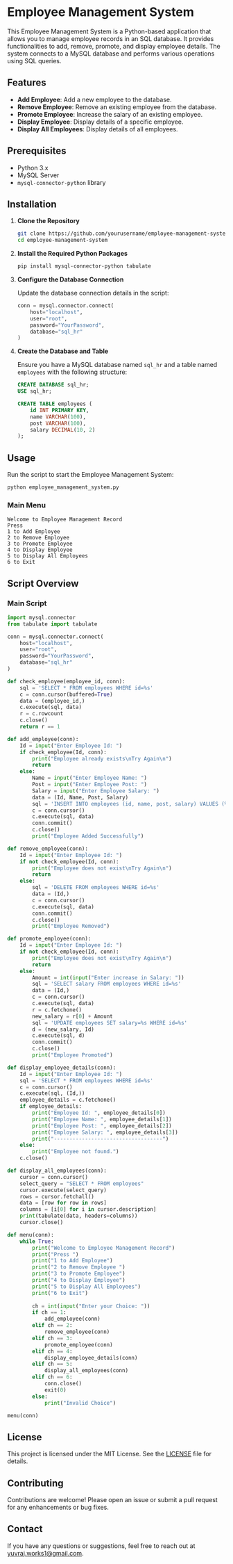 
# Employee Management System

This Employee Management System is a Python-based application that allows you to manage employee records in an SQL database. It provides functionalities to add, remove, promote, and display employee details. The system connects to a MySQL database and performs various operations using SQL queries.

## Features

- **Add Employee**: Add a new employee to the database.
- **Remove Employee**: Remove an existing employee from the database.
- **Promote Employee**: Increase the salary of an existing employee.
- **Display Employee**: Display details of a specific employee.
- **Display All Employees**: Display details of all employees.

## Prerequisites

- Python 3.x
- MySQL Server
- `mysql-connector-python` library

## Installation

1. **Clone the Repository**

    ```sh
    git clone https://github.com/yourusername/employee-management-system.git
    cd employee-management-system
    ```

2. **Install the Required Python Packages**

    ```sh
    pip install mysql-connector-python tabulate
    ```

3. **Configure the Database Connection**

    Update the database connection details in the script:

    ```python
    conn = mysql.connector.connect(
        host="localhost",
        user="root",
        password="YourPassword",
        database="sql_hr"
    )
    ```

4. **Create the Database and Table**

    Ensure you have a MySQL database named `sql_hr` and a table named `employees` with the following structure:

    ```sql
    CREATE DATABASE sql_hr;
    USE sql_hr;

    CREATE TABLE employees (
        id INT PRIMARY KEY,
        name VARCHAR(100),
        post VARCHAR(100),
        salary DECIMAL(10, 2)
    );
    ```

## Usage

Run the script to start the Employee Management System:

```sh
python employee_management_system.py
```

### Main Menu

```
Welcome to Employee Management Record
Press 
1 to Add Employee
2 to Remove Employee
3 to Promote Employee
4 to Display Employee
5 to Display All Employees
6 to Exit
```

## Script Overview

### Main Script

```python
import mysql.connector
from tabulate import tabulate

conn = mysql.connector.connect(
    host="localhost",
    user="root",
    password="YourPassword",
    database="sql_hr"
)

def check_employee(employee_id, conn):
    sql = 'SELECT * FROM employees WHERE id=%s'
    c = conn.cursor(buffered=True)
    data = (employee_id,)
    c.execute(sql, data)
    r = c.rowcount
    c.close()
    return r == 1

def add_employee(conn):
    Id = input("Enter Employee Id: ")
    if check_employee(Id, conn):
        print("Employee already exists\nTry Again\n")
        return
    else:
        Name = input("Enter Employee Name: ")
        Post = input("Enter Employee Post: ")
        Salary = input("Enter Employee Salary: ")
        data = (Id, Name, Post, Salary)
        sql = 'INSERT INTO employees (id, name, post, salary) VALUES (%s, %s, %s, %s)'
        c = conn.cursor()
        c.execute(sql, data)
        conn.commit()
        c.close()
        print("Employee Added Successfully")

def remove_employee(conn):
    Id = input("Enter Employee Id: ")
    if not check_employee(Id, conn):
        print("Employee does not exist\nTry Again\n")
        return
    else:
        sql = 'DELETE FROM employees WHERE id=%s'
        data = (Id,)
        c = conn.cursor()
        c.execute(sql, data)
        conn.commit()
        c.close()
        print("Employee Removed")

def promote_employee(conn):
    Id = input("Enter Employee Id: ")
    if not check_employee(Id, conn):
        print("Employee does not exist\nTry Again\n")
        return
    else:
        Amount = int(input("Enter increase in Salary: "))
        sql = 'SELECT salary FROM employees WHERE id=%s'
        data = (Id,)
        c = conn.cursor()
        c.execute(sql, data)
        r = c.fetchone()
        new_salary = r[0] + Amount
        sql = 'UPDATE employees SET salary=%s WHERE id=%s'
        d = (new_salary, Id)
        c.execute(sql, d)
        conn.commit()
        c.close()
        print("Employee Promoted")

def display_employee_details(conn):
    Id = input("Enter Employee Id: ")
    sql = 'SELECT * FROM employees WHERE id=%s'
    c = conn.cursor()
    c.execute(sql, (Id,))
    employee_details = c.fetchone()
    if employee_details:
        print("Employee Id: ", employee_details[0])
        print("Employee Name: ", employee_details[1])
        print("Employee Post: ", employee_details[2])
        print("Employee Salary: ", employee_details[3])
        print("-----------------------------------")
    else:
        print("Employee not found.")
    c.close()

def display_all_employees(conn):
    cursor = conn.cursor()
    select_query = "SELECT * FROM employees"
    cursor.execute(select_query)
    rows = cursor.fetchall()
    data = [row for row in rows]
    columns = [i[0] for i in cursor.description]
    print(tabulate(data, headers=columns))
    cursor.close()

def menu(conn):
    while True:
        print("Welcome to Employee Management Record")
        print("Press ")
        print("1 to Add Employee")
        print("2 to Remove Employee ")
        print("3 to Promote Employee")
        print("4 to Display Employee")
        print("5 to Display All Employees")
        print("6 to Exit")
        
        ch = int(input("Enter your Choice: "))
        if ch == 1:
            add_employee(conn)
        elif ch == 2:
            remove_employee(conn)
        elif ch == 3:
            promote_employee(conn)
        elif ch == 4:
            display_employee_details(conn)
        elif ch == 5:
            display_all_employees(conn)
        elif ch == 6:
            conn.close()
            exit(0)
        else:
            print("Invalid Choice")

menu(conn)
```

## License

This project is licensed under the MIT License. See the [LICENSE](LICENSE) file for details.

## Contributing

Contributions are welcome! Please open an issue or submit a pull request for any enhancements or bug fixes.

## Contact

If you have any questions or suggestions, feel free to reach out at [yuvraj.works1@gmail.com](mailto:yuvraj.works1@gmail.com).
